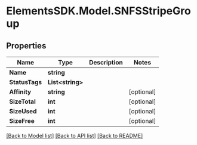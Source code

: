 # ElementsSDK.Model.SNFSStripeGroup

## Properties

Name | Type | Description | Notes
------------ | ------------- | ------------- | -------------
**Name** | **string** |  | 
**StatusTags** | **List&lt;string&gt;** |  | 
**Affinity** | **string** |  | [optional] 
**SizeTotal** | **int** |  | [optional] 
**SizeUsed** | **int** |  | [optional] 
**SizeFree** | **int** |  | [optional] 

[[Back to Model list]](../README.md#documentation-for-models) [[Back to API list]](../README.md#documentation-for-api-endpoints) [[Back to README]](../README.md)

